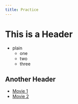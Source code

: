 ```yaml
---
title: Practice
---
```


# This is a Header

* plain
	* one
	* two
	* three

## Another Header

* [Movie 1](http://en.wikipedia.org/wiki/Fullmetal_Alchemist_the_Movie:_Conqueror_of_Shamballa)
* [Movie 2](http://en.wikipedia.org/wiki/Fullmetal_Alchemist:_The_Sacred_Star_of_Milos)
